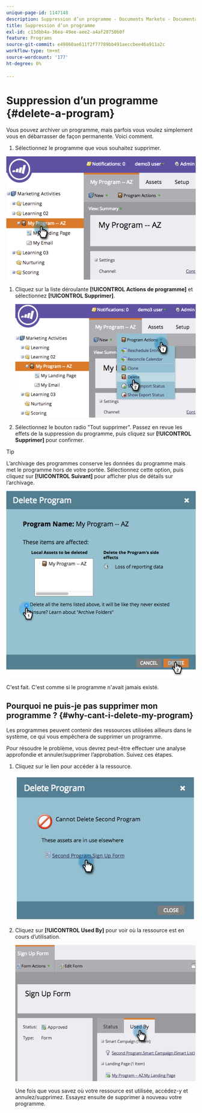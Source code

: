 ```yaml
---
unique-page-id: 1147148
description: Suppression d’un programme - Documents Marketo - Documentation du produit
title: Suppression d’un programme
exl-id: c13dbb4a-36ea-49ee-aee2-a4af28750b0f
feature: Programs
source-git-commit: e49860ae611f2f77789bb491aeccbee46a911a2c
workflow-type: tm+mt
source-wordcount: '177'
ht-degree: 0%

---
```


# Suppression d’un programme {#delete-a-program}

Vous pouvez archiver un programme, mais parfois vous voulez simplement vous en débarrasser de façon permanente. Voici comment.

1. Sélectionnez le programme que vous souhaitez supprimer.

![](assets/image2014-9-23-15-3a40-3a57.png)

1. Cliquez sur la liste déroulante **[!UICONTROL Actions de programme]** et sélectionnez **[!UICONTROL Supprimer]**.

   ![](assets/image2014-9-23-15-3a41-3a11.png)

1. Sélectionnez le bouton radio &quot;Tout supprimer&quot;. Passez en revue les effets de la suppression du programme, puis cliquez sur **[!UICONTROL Supprimer]** pour confirmer.

>[!TIP]
>
>L’archivage des programmes conserve les données du programme mais met le programme hors de votre portée. Sélectionnez cette option, puis cliquez sur **[!UICONTROL Suivant]** pour afficher plus de détails sur l’archivage.

![](assets/2017-05-05-15-04-15.png)

C&#39;est fait. C&#39;est comme si le programme n&#39;avait jamais existé.

## Pourquoi ne puis-je pas supprimer mon programme ? {#why-cant-i-delete-my-program}

Les programmes peuvent contenir des ressources utilisées ailleurs dans le système, ce qui vous empêchera de supprimer un programme.

Pour résoudre le problème, vous devrez peut-être effectuer une analyse approfondie et annuler/supprimer l’approbation. Suivez ces étapes.

1. Cliquez sur le lien pour accéder à la ressource.

   ![](assets/image2014-9-23-15-3a42-3a10.png)

1. Cliquez sur **[!UICONTROL Used By]** pour voir où la ressource est en cours d’utilisation.

   ![](assets/image2014-9-23-15-3a42-3a57.png)

   Une fois que vous savez où votre ressource est utilisée, accédez-y et annulez/supprimez. Essayez ensuite de supprimer à nouveau votre programme.
